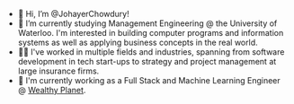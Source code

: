 - 👋 Hi, I’m @JohayerChowdury!
- 👀 I’m currently studying Management Engineering @ the University of Waterloo. 
      I'm interested in building computer programs and information systems 
      as well as applying business concepts in the real world.
- :office_worker: I've worked in multiple fields and industries, spanning from software development in tech start-ups to strategy and project management at large insurance firms.
- :pushpin: I'm currently working as a Full Stack and Machine Learning Engineer @ [Wealthy Planet](https://wealthyplanet.com/).

<!---
JohayerChowdury/JohayerChowdury is a ✨ special ✨ repository because its `README.md` (this file) appears on your GitHub profile.
You can click the Preview link to take a look at your changes.
--->
